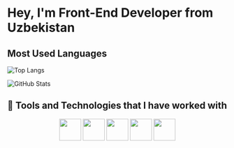 # Hey, I'm Front-End Developer from Uzbekistan

## Most Used Languages

![Top Langs](https://github-readme-stats.vercel.app/api/top-langs/?username=YourGitHubUsername&layout=compact&theme=dark)


![GitHub Stats](https://github-readme-stats.vercel.app/api?username=YourGitHubUsername&show_icons=true&theme=dark)

## 🚀 Tools and Technologies that I have worked with

<p align="center">
  <img src="https://media.giphy.com/media/fsEaZldNC8A1PJ3mwp/giphy.gif" width="50" height="50"/>
  <img src="https://media.giphy.com/media/SS8CV2rQdlYNLtBCiF/giphy.gif" width="50" height="50"/>
  <img src="https://media.giphy.com/media/ln7z2eWriiQAllfVcn/giphy.gif" width="50" height="50"/>
  <img src="https://media.giphy.com/media/VgGthkhUvGgOit7Y9i/giphy.gif" width="50" height="50"/>
  <img src="https://media.giphy.com/media/XAxylRMCdpbEWUAvr8/giphy.gif" width="50" height="50"/>
</p>
